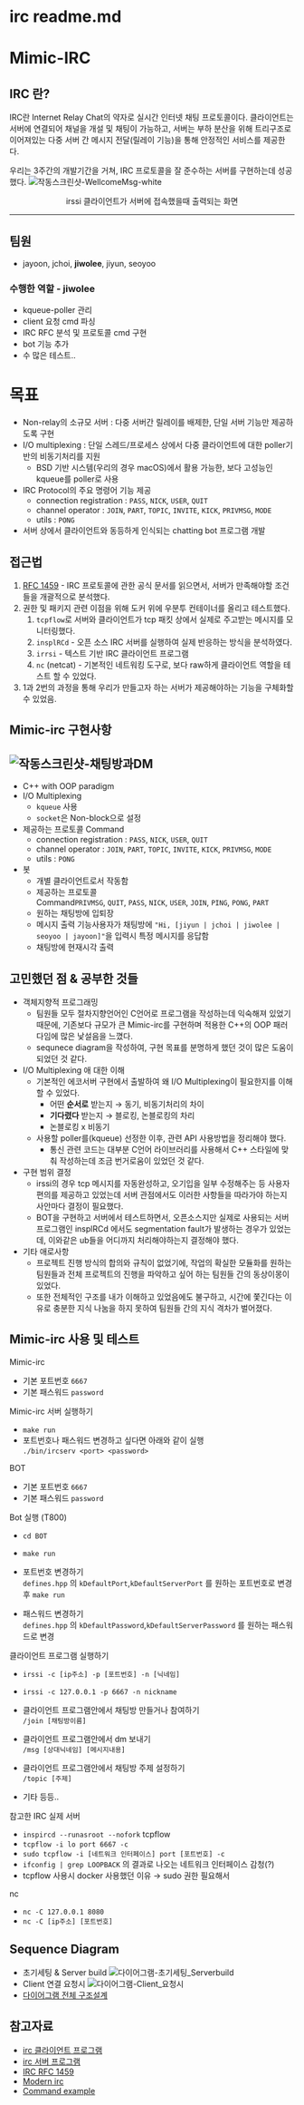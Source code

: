 # irc readme.md

# Mimic-IRC
## IRC 란?

IRC란 Internet Relay Chat의 약자로 실시간 인터넷 채팅 프로토콜이다. 클라이언트는 서버에 연결되어 채널을 개설 및 채팅이 가능하고, 서버는 부하 분산을 위해 트리구조로 이어져있는 다중 서버 간 메시지 전달(릴레이 기능)을 통해 안정적인 서비스를 제공한다.

우리는 3주간의 개발기간을 거쳐, IRC 프로토콜을 잘 준수하는 서버를 구현하는데 성공했다.
![작동스크린샷-WellcomeMsg-white](readme-img/작동스크린샷-WellcomeMsg-white.png)
<div align="center"> irssi 클라이언트가 서버에 접속했을때 출력되는 화면</div>

---
<!--
# 목차

- [팀원](https://github.com/jwo1024/Mimic-IRC#%ED%8C%80%EC%9B%90)
- [수행한 역할 - jiwolee](https://github.com/jwo1024/Mimic-IRC#%EC%88%98%ED%96%89%ED%95%9C-%EC%97%AD%ED%95%A0---jiwolee)
- [IRC](https://github.com/jwo1024/Mimic-IRC#irc)
- [Mimic-irc 사용 및 테스트](https://github.com/jwo1024/Mimic-IRC#mimic-irc-%EC%82%AC%EC%9A%A9-%EB%B0%8F-%ED%85%8C%EC%8A%A4%ED%8A%B8)
- [Mimic-irc 구현사항](https://github.com/jwo1024/Mimic-IRC#mimic-irc-%EA%B5%AC%ED%98%84%EC%82%AC%ED%95%AD)
-->
## 팀원

- jayoon, jchoi, **jiwolee**, jiyun, seoyoo

### 수행한 역할 - jiwolee

- kqueue-poller 관리
- client 요청 cmd 파싱
- IRC RFC 분석 및 프로토콜 cmd 구현
- bot 기능 추가
- 수 많은 테스트..

# 목표

- Non-relay의 소규모 서버 : 다중 서버간 릴레이를 배제한, 단일 서버 기능만 제공하도록 구현
- I/O multiplexing : 단일 스레드/프로세스 상에서 다중 클라이언트에 대한 poller기반의 비동기처리를 지원
    - BSD 기반 시스템(우리의 경우 macOS)에서 활용 가능한, 보다 고성능인 kqueue를 poller로 사용
- IRC Protocol의 주요 명령어 기능 제공
    - connection registration : `PASS`, `NICK`, `USER`, `QUIT`
    - channel operator : `JOIN`, `PART`, `TOPIC`, `INVITE`, `KICK`, `PRIVMSG`, `MODE`
    - utils : `PONG`
- 서버 상에서 클라이언트와 동등하게 인식되는 chatting bot 프로그램 개발


## 접근법

1. [RFC 1459](https://datatracker.ietf.org/doc/html/rfc1459) - IRC 프로토콜에 관한 공식 문서를 읽으면서, 서버가 만족해야할 조건들을 개괄적으로 분석했다.
2. 권한 및 패키지 관련 이점을 위해 도커 위에 우분투 컨테이너를 올리고 테스트했다.
    1. `tcpflow`로 서버와 클라이언트가 tcp 패킷 상에서 실제로 주고받는 메시지를 모니터링했다. 
    2. `insplRCd` - 오픈 소스 IRC 서버를 실행하여 실제 반응하는 방식을 분석하였다.
    3. `irrsi` - 텍스트 기반 IRC 클라이언트 프로그램
    4. `nc` (netcat) - 기본적인 네트워킹 도구로, 보다 raw하게 클라이언트 역할을 테스트 할 수 있었다.
3. 1과 2번의 과정을 통해 우리가 만들고자 하는 서버가 제공해야하는 기능을 구체화할 수 있었음.

## Mimic-irc 구현사항
![작동스크린샷-채팅방과DM](readme-img/작동스크린샷-채팅방과DM.png)
---
- C++ with OOP paradigm
- I/O Multiplexing
    - `kqueue` 사용
    - `socket`은 Non-block으로 설정
- 제공하는 프로토콜 Command
    - connection registration : `PASS`, `NICK`, `USER`, `QUIT`
    - channel operator : `JOIN`, `PART`, `TOPIC`, `INVITE`, `KICK`, `PRIVMSG`, `MODE`
    - utils : `PONG`
- 봇
    - 개별 클라이언트로서 작동함
    - 제공하는 프로토콜 Command`PRIVMSG`, `QUIT`, `PASS`, `NICK`, `USER`, `JOIN`, `PING`, `PONG`, `PART`
    - 원하는 채팅방에 입퇴장
    - 메시지 출력 기능사용자가 채팅방에 `"Hi, [jiyun | jchoi | jiwolee | seoyoo | jayoon]"`을 입력시 특정 메시지를 응답함
    - 채팅방에 현재시각 출력
<!--![작동스크린샷-채팅방과BOT](readme-img/작동스크린샷-채팅방과BOT.png) 스샷이 좀 불분명하게 찍힌것 같다.-->
## 고민했던 점 & 공부한 것들

- 객체지향적 프로그래밍
    - 팀원들 모두 절차지향언어인 C언어로 프로그램을 작성하는데 익숙해져 있었기 때문에, 기존보다 규모가 큰 Mimic-irc를 구현하며 적용한 C++의 OOP 패러다임에 많은 낯설음을 느꼈다.
    - sequnece diagram을 작성하여, 구현 목표를 분명하게 했던 것이 많은 도움이 되었던 것 같다.
- I/O Multiplexing 애 대한 이해
    - 기본적인 에코서버 구현에서 출발하여 왜 I/O Multiplexing이 필요한지를 이해할 수 있었다. 
        - 어떤 **순서로** 받는지 → 동기, 비동기처리의 차이
        - **기다렸다** 받는지 → 블로킹, 논블로킹의 차리
        - 논블로킹 x 비동기
    - 사용할 poller를(kqueue) 선정한 이후, 관련 API 사용방법을 정리해야 했다.
        - 통신 관련 코드는 대부분 C언어 라이브러리를 사용해서 C++ 스타일에 맞춰 작성하는데 조금 번거로움이 있었던 것 같다.
- 구현 범위 결정
    - irssi의 경우 tcp 메시지를 자동완성하고, 오기입을 일부 수정해주는 등 사용자 편의를 제공하고 있었는데 서버 관점에서도 이러한 사항들을 따라가야 하는지 사안마다 결정이 필요했다.
    - BOT을 구현하고 서버에서 테스트하면서, 오픈소스지만 실제로 사용되는 서버 프로그램인 insplRCd 에서도 segmentation fault가 발생하는 경우가 있었는데, 이와같은 ub들을 어디까지 처리해야하는지 결정해야 했다.
- 기타 애로사항
    - 프로젝트 진행 방식의 합의와 규칙이 없었기에, 작업의 확실한 모듈화를 원하는 팀원들과 전체 프로젝트의 진행을 파악하고 싶어 하는 팀원들 간의 동상이몽이 있었다.
    - 또한 전체적인 구조를 내가 이해하고 있었음에도 불구하고, 시간에 쫓긴다는 이유로 충분한 지식 나눔을 하지 못하여 팀원들 간의 지식 격차가 벌어졌다.

## Mimic-irc 사용 및 테스트

Mimic-irc
- 기본 포트번호 `6667`
- 기본 패스워드 `password`

Mimic-irc 서버 실행하기
-  `make run`
- 포트번호나 패스워드 변경하고 싶다면 아래와 같이 실행 <br/> `./bin/ircserv <port> <password>`

BOT
- 기본 포트번호 `6667`
- 기본 패스워드 `password`

Bot 실행 (T800)
- `cd BOT`
- `make run`

- 포트번호 변경하기 <br/>
  `defines.hpp` 의 `kDefaultPort`,`kDefaultServerPort` 를 원하는 포트번호로 변경 후 `make run`
- 패스워드 변경하기 <br/>
`defines.hpp` 의 `kDefaultPassword`,`kDefaultServerPassword` 를 원하는 패스워드로 변경

클라이언트 프로그램 실행하기
- `irssi -c [ip주소] -p [포트번호] -n [닉네임]`
- `irssi -c 127.0.0.1 -p 6667 -n nickname`

- 클라이언트 프로그램안에서 채팅방 만들거나 참여하기 <br/> `/join [채팅방이름]`
- 클라이언트 프로그램안에서 dm 보내기 <br/> `/msg [상대닉네임] [메시지내용]`
- 클라이언트 프로그램안에서 채팅방 주제 설정하기 <br/>  `/topic [주제]`
- 기타 등등.. 

참고한 IRC 실제 서버
- `inspircd --runasroot --nofork`
tcpflow
- `tcpflow -i lo port 6667 -c`
- `sudo tcpflow -i [네트워크 인터페이스] port [포트번호] -c`
- `ifconfig | grep LOOPBACK` 의 결과로 나오는 네트워크 인터페이스 감청(?)
- tcpflow 사용시 docker 사용했던 이유 → sudo 권한 필요해서

nc
- `nc -C 127.0.0.1 8080`
- `nc -C [ip주소] [포트번호]`

## Sequence Diagram

- 초기세팅 & Server build
  ![다이어그램-초기세팅_Serverbuild](readme-img/다이어그램-초기세팅_Serverbuild.png)
- Client 연결 요청시
  ![다이어그램-Client_요청시](readme-img/다이어그램-Client_요청시.png)
- [다이어그램 전체 구조설계](readme-img/다이어그램-전체_구조설계.png)

## 참고자료

- [irc 클라이언트 프로그램](https://irssi.org/support/irc/)
- [irc 서버 프로그램](https://docs.inspircd.org/3/configuration/#server)
- [IRC RFC 1459](https://datatracker.ietf.org/doc/html/rfc1459)
- [Modern irc](https://modern.ircdocs.horse/#user-message)
- [Command example](https://dd.ircdocs.horse/refs/commands/)
